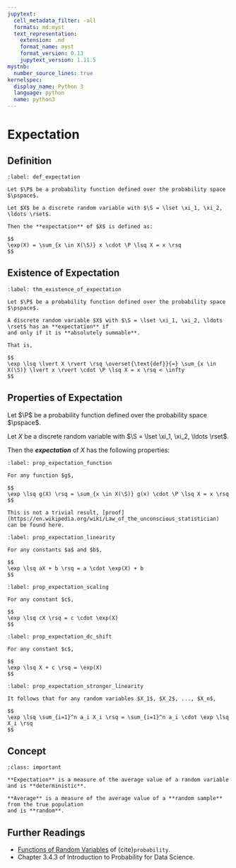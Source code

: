 ```yaml
---
jupytext:
  cell_metadata_filter: -all
  formats: md:myst
  text_representation:
    extension: .md
    format_name: myst
    format_version: 0.13
    jupytext_version: 1.11.5
mystnb:
  number_source_lines: true
kernelspec:
  display_name: Python 3
  language: python
  name: python3
---
```


# Expectation

## Definition

```{prf:definition} Expectation
:label: def_expectation

Let $\P$ be a probability function defined over the probability space $\pspace$.

Let $X$ be a discrete random variable with $\S = \lset \xi_1, \xi_2, \ldots \rset$.

Then the **expectation** of $X$ is defined as:

$$
\exp(X) = \sum_{x \in X(\S)} x \cdot \P \lsq X = x \rsq
$$
```

## Existence of Expectation

```{prf:theorem} Existence of Expectation
:label: thm_existence_of_expectation

Let $\P$ be a probability function defined over the probability space $\pspace$.

A discrete random variable $X$ with $\S = \lset \xi_1, \xi_2, \ldots \rset$ has an **expectation** if 
and only if it is **absolutely summable**.

That is, 

$$
\exp \lsq \lvert X \rvert \rsq \overset{\text{def}}{=} \sum_{x \in X(\S)} \lvert x \rvert \cdot \P \lsq X = x \rsq < \infty
$$
```

## Properties of Expectation

Let $\P$ be a probability function defined over the probability space $\pspace$.

Let $X$ be a discrete random variable with $\S = \lset \xi_1, \xi_2, \ldots \rset$.

Then the ***expectation*** of $X$ has the following properties:

```{prf:property} The Law of The Unconscious Statistician
:label: prop_expectation_function

For any function $g$,

$$
\exp \lsq g(X) \rsq = \sum_{x \in X(\S)} g(x) \cdot \P \lsq X = x \rsq
$$

This is not a trivial result, [proof](https://en.wikipedia.org/wiki/Law_of_the_unconscious_statistician)
can be found here.
```

```{prf:property} Linearity
:label: prop_expectation_linearity

For any constants $a$ and $b$, 

$$
\exp \lsq aX + b \rsq = a \cdot \exp(X) + b
$$
```

```{prf:property} Scaling
:label: prop_expectation_scaling

For any constant $c$,

$$
\exp \lsq cX \rsq = c \cdot \exp(X)
$$
```

```{prf:property} DC Shift
:label: prop_expectation_dc_shift

For any constant $c$,

$$
\exp \lsq X + c \rsq = \exp(X)
$$
```

```{prf:property} Stronger Linearity
:label: prop_expectation_stronger_linearity

It follows that for any random variables $X_1$, $X_2$, ..., $X_n$,

$$
\exp \lsq \sum_{i=1}^n a_i X_i \rsq = \sum_{i=1}^n a_i \cdot \exp \lsq X_i \rsq
$$
```

## Concept

````{admonition} Concept
:class: important

**Expectation** is a measure of the average value of a random variable and is **deterministic**.

**Average** is a measure of the average value of a **random sample** from the true population
and is **random**.
````

## Further Readings

- [Functions of Random Variables](https://www.probabilitycourse.com/chapter3/3_2_3_functions_random_var.php) of {cite}`probability`.
- Chapter 3.4.3 of Introduction to Probability for Data Science.
